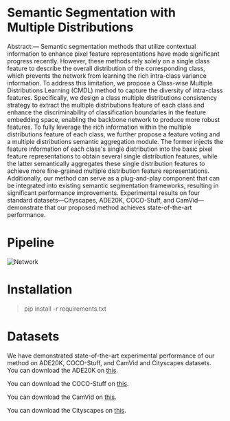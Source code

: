 # Semantic Segmentation with Multiple Distributions
  Abstract:— Semantic segmentation methods that utilize contextual information to enhance pixel feature representations have made significant progress recently. However, these methods rely solely on a single class feature to describe the overall distribution of the corresponding class, which prevents the network from learning the rich intra-class variance information. To address this limitation, we propose a Class-wise Multiple Distributions Learning (CMDL) method to capture the diversity of intra-class features. Specifically, we design a class multiple distributions consistency strategy to extract the multiple distributions feature of each class and enhance the discriminability of classification boundaries in the feature embedding space, enabling the backbone network to produce more robust features.  To fully leverage the rich information within the multiple distributions feature of each class, we further propose a feature voting and a multiple distributions semantic aggregation module. The former injects the feature information of each class's single distribution into the basic pixel feature representations to obtain several single distribution features, while the latter  semantically aggregates these single distribution features to achieve more  fine-grained multiple distribution feature representations. Additionally, our method can serve as a plug-and-play component that can be integrated into existing semantic segmentation frameworks, resulting in significant performance improvements. Experimental results on four standard datasets—Cityscapes, ADE20K, COCO-Stuff, and CamVid—demonstrate that our proposed method achieves state-of-the-art performance.
  

# Pipeline
 ![Network](https://github.com/MKSAQW/MLCL/blob/main/Network.png)

 # Installation
> pip install -r requirements.txt

# Datasets
We have demonstrated state-of-the-art experimental performance of our method on ADE20K, COCO-Stuff, and CamVid and Cityscapes datasets.
You can download the ADE20K on [this](https://groups.csail.mit.edu/vision/datasets/ADE20K).

You can download the COCO-Stuff on [this](https://github.com/nightrome/cocostuff10k).

You can download the CamVid on [this](https://download.csdn.net/download/u011406896/87764336?utm_source=bbsseo&ydreferer=aHR0cHM6Ly9iYnMuY3Nkbi5uZXQvdG9waWNzLzYxNTQ4OTU2Ng%3D%3D).

You can download the Cityscapes on [this](https://www.cityscapes-dataset.com/).




